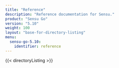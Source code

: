 ```yaml
---
title: "Reference"
description: "Reference documentation for Sensu."
product: "Sensu Go"
version: "5.10"
weight: 100
layout: "base-for-directory-listing"
menu:
  sensu-go-5.10:
    identifier: reference
---
```


{{< directoryListing >}}
